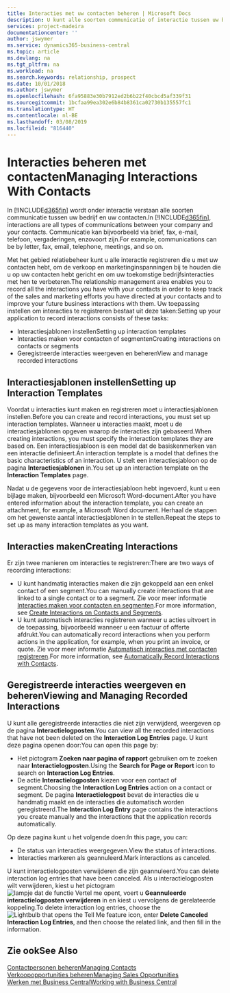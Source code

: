 ```yaml
---
title: Interacties met uw contacten beheren | Microsoft Docs
description: U kunt alle soorten communicatie of interactie tussen uw bedrijf en uw contacten beheren. Bijvoorbeeld brieven, telefoongesprekken, vergaderingen, enzovoort.
services: project-madeira
documentationcenter: ''
author: jswymer
ms.service: dynamics365-business-central
ms.topic: article
ms.devlang: na
ms.tgt_pltfrm: na
ms.workload: na
ms.search.keywords: relationship, prospect
ms.date: 10/01/2018
ms.author: jswymer
ms.openlocfilehash: 6fa95883e30b7912ed2b6b22f40cbcd5af339f31
ms.sourcegitcommit: 1bcfaa99ea302e6b84b8361ca02730b135557fc1
ms.translationtype: HT
ms.contentlocale: nl-BE
ms.lasthandoff: 03/08/2019
ms.locfileid: "816440"
---
```

# <a name="managing-interactions-with-contacts"></a><span data-ttu-id="219d7-103">Interacties beheren met contacten</span><span class="sxs-lookup"><span data-stu-id="219d7-103">Managing Interactions With Contacts</span></span>
<span data-ttu-id="219d7-104">In [!INCLUDE[d365fin](includes/d365fin_md.md)] wordt onder interactie verstaan alle soorten communicatie tussen uw bedrijf en uw contacten.</span><span class="sxs-lookup"><span data-stu-id="219d7-104">In [!INCLUDE[d365fin](includes/d365fin_md.md)], interactions are all types of communications between your company and your contacts.</span></span> <span data-ttu-id="219d7-105">Communicatie kan bijvoorbeeld via brief, fax, e-mail, telefoon, vergaderingen, enzovoort zijn.</span><span class="sxs-lookup"><span data-stu-id="219d7-105">For example, communications can be by letter, fax, email, telephone, meetings, and so on.</span></span>

<span data-ttu-id="219d7-106">Met het gebied relatiebeheer kunt u alle interactie registreren die u met uw contacten hebt, om de verkoop en marketinginspanningen bij te houden die u op uw contacten hebt gericht en om uw toekomstige bedrijfsinteracties met hen te verbeteren.</span><span class="sxs-lookup"><span data-stu-id="219d7-106">The relationship management area enables you to record all the interactions you have with your contacts in order to keep track of the sales and marketing efforts you have directed at your contacts and to improve your future business interactions with them.</span></span> <span data-ttu-id="219d7-107">Uw toepassing instellen om interacties te registreren bestaat uit deze taken:</span><span class="sxs-lookup"><span data-stu-id="219d7-107">Setting up your application to record interactions consists of these tasks:</span></span>

* <span data-ttu-id="219d7-108">Interactiesjablonen instellen</span><span class="sxs-lookup"><span data-stu-id="219d7-108">Setting up interaction templates</span></span>  
* <span data-ttu-id="219d7-109">Interacties maken voor contacten of segmenten</span><span class="sxs-lookup"><span data-stu-id="219d7-109">Creating interactions on contacts or segments</span></span>  
* <span data-ttu-id="219d7-110">Geregistreerde interacties weergeven en beheren</span><span class="sxs-lookup"><span data-stu-id="219d7-110">View and manage recorded interactions</span></span>  

##  <a name="setting-up-interaction-templates"></a><span data-ttu-id="219d7-111">Interactiesjablonen instellen</span><span class="sxs-lookup"><span data-stu-id="219d7-111">Setting up Interaction Templates</span></span>
<span data-ttu-id="219d7-112">Voordat u interacties kunt maken en registreren moet u interactiesjablonen instellen.</span><span class="sxs-lookup"><span data-stu-id="219d7-112">Before you can create and record interactions, you must set up interaction templates.</span></span> <span data-ttu-id="219d7-113">Wanneer u interacties maakt, moet u de interactiesjablonen opgeven waarop de interacties zijn gebaseerd.</span><span class="sxs-lookup"><span data-stu-id="219d7-113">When creating interactions, you must specify the interaction templates they are based on.</span></span> <span data-ttu-id="219d7-114">Een interactiesjabloon is een model dat de basiskenmerken van een interactie definieert.</span><span class="sxs-lookup"><span data-stu-id="219d7-114">An interaction template is a model that defines the basic characteristics of an interaction.</span></span>
<span data-ttu-id="219d7-115">U stelt een interactiesjabloon op de pagina **Interactiesjablonen** in.</span><span class="sxs-lookup"><span data-stu-id="219d7-115">You set up an interaction template on the **Interaction Templates** page.</span></span>

<span data-ttu-id="219d7-116">Nadat u de gegevens voor de interactiesjabloon hebt ingevoerd, kunt u een bijlage maken, bijvoorbeeld een Microsoft Word-document.</span><span class="sxs-lookup"><span data-stu-id="219d7-116">After you have entered information about the interaction template, you can create an attachment, for example, a Microsoft Word document.</span></span> <span data-ttu-id="219d7-117">Herhaal de stappen om het gewenste aantal interactiesjablonen in te stellen.</span><span class="sxs-lookup"><span data-stu-id="219d7-117">Repeat the steps to set up as many interaction templates as you want.</span></span>  

## <a name="creating-interactions"></a><span data-ttu-id="219d7-118">Interacties maken</span><span class="sxs-lookup"><span data-stu-id="219d7-118">Creating Interactions</span></span>
<span data-ttu-id="219d7-119">Er zijn twee manieren om interacties te registreren:</span><span class="sxs-lookup"><span data-stu-id="219d7-119">There are two ways of recording interactions:</span></span>

* <span data-ttu-id="219d7-120">U kunt handmatig  interacties maken die zijn gekoppeld aan een enkel contact of een segment.</span><span class="sxs-lookup"><span data-stu-id="219d7-120">You can manually create interactions that are linked to a single contact or to a segment.</span></span> <span data-ttu-id="219d7-121">Zie voor meer informatie [Interacties maken voor contacten en segmenten](marketing-how-create-interactions.md).</span><span class="sxs-lookup"><span data-stu-id="219d7-121">For more information, see [Create Interactions on Contacts and Segments](marketing-how-create-interactions.md).</span></span>  
* <span data-ttu-id="219d7-122">U kunt automatisch interacties registreren wanneer u acties uitvoert in de toepassing, bijvoorbeeld wanneer u een factuur of offerte afdrukt.</span><span class="sxs-lookup"><span data-stu-id="219d7-122">You can automatically record interactions when you perform actions in the application, for example, when you print an invoice, or quote.</span></span> <span data-ttu-id="219d7-123">Zie voor meer informatie [Automatisch interacties met contacten registreren](marketing-auto-record-interactions.md).</span><span class="sxs-lookup"><span data-stu-id="219d7-123">For more information, see [Automatically Record Interactions with Contacts](marketing-auto-record-interactions.md).</span></span>

## <a name="viewing-and-managing-recorded-interactions"></a><span data-ttu-id="219d7-124">Geregistreerde interacties weergeven en beheren</span><span class="sxs-lookup"><span data-stu-id="219d7-124">Viewing and Managing Recorded Interactions</span></span>
<span data-ttu-id="219d7-125">U kunt alle geregistreerde interacties die niet zijn verwijderd, weergeven op de pagina **Interactielogposten**.</span><span class="sxs-lookup"><span data-stu-id="219d7-125">You can view all the recorded interactions that have not been deleted on the **Interaction Log Entries** page.</span></span> <span data-ttu-id="219d7-126">U kunt deze pagina openen door:</span><span class="sxs-lookup"><span data-stu-id="219d7-126">You can open this page by:</span></span>

* <span data-ttu-id="219d7-127">Het pictogram **Zoeken naar pagina of rapport** gebruiken om te zoeken naar **Interactielogposten**.</span><span class="sxs-lookup"><span data-stu-id="219d7-127">Using the **Search for Page or Report** icon to search on **Interaction Log Entries**.</span></span>
* <span data-ttu-id="219d7-128">De actie **Interactielogposten** kiezen voor een contact of segment.</span><span class="sxs-lookup"><span data-stu-id="219d7-128">Choosing the **Interaction Log Entries** action on a contact or segment.</span></span>
  <span data-ttu-id="219d7-129">De pagina **Interactielogpost** bevat de interacties die u handmatig maakt en de interacties die automatisch worden geregistreerd.</span><span class="sxs-lookup"><span data-stu-id="219d7-129">The **Interaction Log Entry** page contains the interactions you create manually and the interactions that the application records automatically.</span></span>

<span data-ttu-id="219d7-130">Op deze pagina kunt u het volgende doen:</span><span class="sxs-lookup"><span data-stu-id="219d7-130">In this page, you can:</span></span>

* <span data-ttu-id="219d7-131">De status van interacties weergegeven.</span><span class="sxs-lookup"><span data-stu-id="219d7-131">View the status of interactions.</span></span>
* <span data-ttu-id="219d7-132">Interacties markeren als geannuleerd.</span><span class="sxs-lookup"><span data-stu-id="219d7-132">Mark interactions as canceled.</span></span>

<span data-ttu-id="219d7-133">U kunt interactielogposten verwijderen die zijn geannuleerd.</span><span class="sxs-lookup"><span data-stu-id="219d7-133">You can delete interaction log entries that have been canceled.</span></span> <span data-ttu-id="219d7-134">Als u interactielogposten wilt verwijderen, kiest u het pictogram ![lampje dat de functie Vertel me opent](media/ui-search/search_small.png "Vertel me wat u wilt doen"), voert u **Geannuleerde interactielogposten verwijderen** in en kiest u vervolgens de gerelateerde koppeling.</span><span class="sxs-lookup"><span data-stu-id="219d7-134">To delete interaction log entries, choose the ![Lightbulb that opens the Tell Me feature](media/ui-search/search_small.png "Tell me what you want to do") icon, enter **Delete Canceled Interaction Log Entries**, and then choose the related link, and then fill in the information.</span></span>

## <a name="see-also"></a><span data-ttu-id="219d7-135">Zie ook</span><span class="sxs-lookup"><span data-stu-id="219d7-135">See Also</span></span>
[<span data-ttu-id="219d7-136">Contactpersonen beheren</span><span class="sxs-lookup"><span data-stu-id="219d7-136">Managing Contacts</span></span>](marketing-contacts.md)  
[<span data-ttu-id="219d7-137">Verkoopopportunities beheren</span><span class="sxs-lookup"><span data-stu-id="219d7-137">Managing Sales Opportunities</span></span>](marketing-manage-sales-opportunities.md)  
[<span data-ttu-id="219d7-138">Werken met Business Central</span><span class="sxs-lookup"><span data-stu-id="219d7-138">Working with Business Central</span></span>](ui-work-product.md)  
